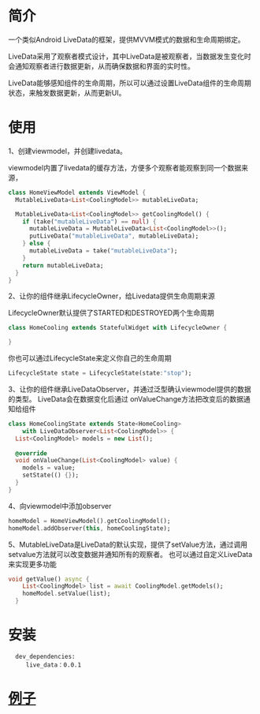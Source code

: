 简介
===

一个类似Android LiveData的框架，提供MVVM模式的数据和生命周期绑定。

LiveData采用了观察者模式设计，其中LiveData是被观察者，当数据发生变化时会通知观察者进行数据更新，从而确保数据和界面的实时性。


LiveData能够感知组件的生命周期，所以可以通过设置LiveData组件的生命周期状态，来触发数据更新，从而更新UI。

使用
===
1、创建viewmodel，并创建livedata。

viewmodel内置了livedata的缓存方法，方便多个观察者能观察到同一个数据来源，
```Dart
class HomeViewModel extends ViewModel {
  MutableLiveData<List<CoolingModel>> mutableLiveData;

  MutableLiveData<List<CoolingModel>> getCoolingModel() {
    if (take("mutableLiveData") == null) {
      mutableLiveData = MutableLiveData<List<CoolingModel>>();
      putLiveData("mutableLiveData", mutableLiveData);
    } else {
      mutableLiveData = take("mutableLiveData");
    }
    return mutableLiveData;
  }
}
```

2、让你的组件继承LifecycleOwner，给Livedata提供生命周期来源

LifecycleOwner默认提供了STARTED和DESTROYED两个生命周期


```Dart
class HomeCooling extends StatefulWidget with LifecycleOwner {

}
```

你也可以通过LifecycleState来定义你自己的生命周期
```Dart
LifecycleState state = LifecycleState(state:"stop");
```


3、让你的组件继承LiveDataObserver，并通过泛型确认viewmodel提供的数据的类型。
LiveData会在数据变化后通过 onValueChange方法把改变后的数据通知给组件
```Dart
class HomeCoolingState extends State<HomeCooling>
    with LiveDataObserver<List<CoolingModel>> {
  List<CoolingModel> models = new List();
  
  @override
  void onValueChange(List<CoolingModel> value) {
    models = value;
    setState(() {});
  }
}
```

4、向viewmodel中添加observer
```Dart
homeModel = HomeViewModel().getCoolingModel();
homeModel.addObserver(this, homeCoolingState);
```


5、MutableLiveData是LiveData的默认实现，提供了setValue方法，通过调用setvalue方法就可以改变数据并通知所有的观察者。
也可以通过自定义LiveData来实现更多功能
```Dart
void getValue() async {
    List<CoolingModel> list = await CoolingModel.getModels();
    homeModel.setValue(list);
  }
```


安装
===

      dev_dependencies:
         live_data：0.0.1
          

[例子](https://github.com/yeyunHZ/live_data_test)
===
